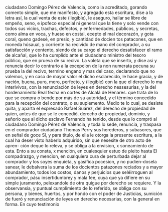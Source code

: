 ciudadano Domingo Pérez de Valencia, como la acreditado, gorando
comento simple, que me manifesto, y agregado esta escritura, dise
a la letra así, la cual venta de este (ilegible), le aseguro, hallar
se libre de empeño, seno, e ipofeco especial ni general que la tiene
y solo vende con todos sus vicios, trachas, defectos, y enfermedades, públicos, y secretas, como alma en voca, y hueso en costal, ecepto el mal decorazón, y gota coral, queno gadesé, en presio, y cantidad de docien
tos patacones, que en moneda húsaual, y corriente ha recivido de
mano del comprador, a su satisfacción y contento, siendo de su cargo
el derecho desatisfacer el ramo de alcañal, que lo ha cumplido ante
el ciudadano ministro del tesoro público, que en prueva de su recivo.
La voleta que se inserto, y dise asi y renuncia decir lo contrario a la excepcion de la non numerata pecuna su prueba la del recivo, termino engano y mas del caso, declarando que no valemos,
y en caso de mayor valor el dicho esclarecido, le hace gracia, y de nación, buena, puro, mero, perfecto, y (ilegible) con la que el derecho lo ma interivivos, con la renunciación de leyes en derecho nessesurias, y la del hordenamiento Real fecha en cortes de Alcalá de Henares.
que trata de lo que se compra o bende por más de su autoridad, y el término concedido para la recepción del contrato, o su suplemento. Medio te lo cual, se desiste quita, y aparta el expresado Rafael Suárez, del derecho de propiedad de quien, antes de que se le concedió.
derecho de propiedad, dominio, y señorío que al dicho esclavo Fernando ha tenido, desde que lo compró al ciudadano Domingo Pérez de Valencia, y toda lo sede, renuncia, y traspasa en el comprador ciudadano Thomas Perry sus herederos, y subasores, que en señal de goce
Sí, y para título, de ella le otorga la presente escritura, a la cual ha deser visto haberlo adquirido, sin que nesesite de otro acto de apren- ción deque lo releva, y se obliga a la envision, x soneamiento de esta. Ento a su consta, x mención, en cualesquier estuo de pleito hasta
El compadrazgo, y mencion, en cualquiera cura de perturbada dejar al comprador y los soyes enquieta, y gasifica pocesion, y no pudien-dosela sanear, le debalvera la suma de los docientos patazones reciados y a mayor abundamiento, todos los costos, danos y perjuicios que
seléirroguen al comprador, pásu insertidumbrey y mala fee, cuya que ya difiere en su simple juramento, pelexandole de otra quigue por derecho se requiere. Y la observansia, y puntual cumplimiento de lo referido, se obliga con su persona, y bienes, huertos, y por hondo
con el poder de Justicias, sumición de fueró y renunciación de leyes en derecho necesarias, con la general en forma. En cuyo testimonio